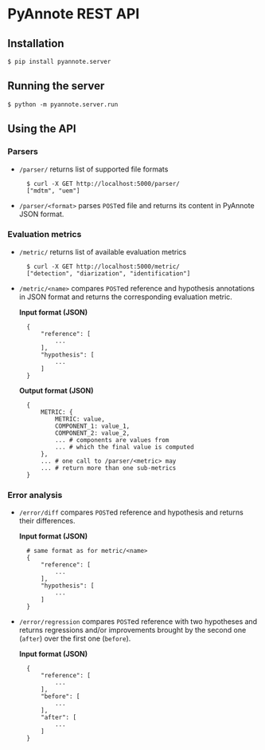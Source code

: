 # PyAnnote REST API

## Installation

    $ pip install pyannote.server

## Running the server

    $ python -m pyannote.server.run

## Using the API

### Parsers

* `/parser/` returns list of supported file formats

        $ curl -X GET http://localhost:5000/parser/
        ["mdtm", "uem"]

* `/parser/<format>` parses `POST`ed file and returns its content in PyAnnote JSON format.


### Evaluation metrics

* `/metric/` returns list of available evaluation metrics

        $ curl -X GET http://localhost:5000/metric/
        ["detection", "diarization", "identification"]


* `/metric/<name>` compares `POST`ed reference and hypothesis annotations in JSON format and returns the corresponding evaluation metric.

    **Input format (JSON)**

        {
            "reference": [
                ...
            ],
            "hypothesis": [
                ...
            ]
        }

    **Output format (JSON)**

        {
            METRIC: {
                METRIC: value,
                COMPONENT_1: value_1, 
                COMPONENT_2: value_2, 
                ... # components are values from
                ... # which the final value is computed
            },
            ... # one call to /parser/<metric> may
            ... # return more than one sub-metrics
        }


### Error analysis

* `/error/diff` compares `POST`ed reference and hypothesis and returns their differences.

    **Input format (JSON)**

        # same format as for metric/<name>
        {
            "reference": [
                ...   
            ],   
            "hypothesis": [
                ... 
            ]
        }


* `/error/regression` compares `POST`ed reference with two hypotheses and returns regressions and/or improvements brought by the second one (`after`) over the first one (`before`).

    **Input format (JSON)**

        {
            "reference": [
                ...
            ],
            "before": [
                ...
            ],
            "after": [
                ...
            ]
        }
